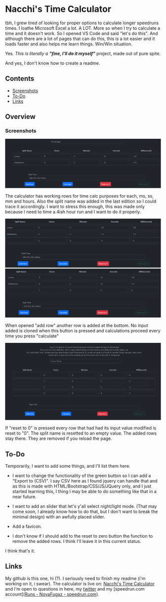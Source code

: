 # Nacchi's Time Calculator

tbh, I grew tired of looking for proper options to calculate longer speedruns times. I loathe Microsoft Excel a lot. A LOT. More so when I try to calculate a time and it doesn't work. So I opened VS Code and said "let's do this". And although there are a lot of pages that can do this, this is a lot easier and it loads faster and also helps me learn things. Win/Win situation.

Yes. *This is literally a **"fine, I'll do it myself"*** project, made out of pure spite.

And yes, I don't know how to create a readme.

## Contents

- [Screenshots](#screenshots)
- [To-Do](#to-do)
- [Links](#links)

## Overview

### Screenshots

![](./screenshots/1.png)

The calculator has working rows for time calc purposes for each, ms, ss, mm and hours. Also the split name was added in the last edition so I could trace it accordingly. I want to stress this enough, this was made only because I need to time a 4ish hour run and I want to do it properly.

![](./screenshots/2.png)
![](./screenshots/3.png)

When opened "add row" another row is added at the bottom. No input added is cloned when this button is pressed and calculations proceed every time you press "calculate"

![](./screenshots/4.png)

If "reset to 0" is pressed every row that had had its input value modified is reset to "0". The split name is resetted to an empty value. The added rows stay there. They are removed if you reload the page.

## To-Do

Temporarily, I want to add some things, and I'll list them here.

- I want to change the functionality of the green button so I can add a "Export to (CSV)". I say CSV here as I found jquery can handle that and as this is made with HTML/Bootstrap/CSS/JS/JQuery only, and I just started learning this, I thing I may be able to do something like that in a near future.

- I want to add an slider that let's y'all select night/light mode. (That may come soon, I already know how to do that, but I don't want to break the minimal design) with an awfully placed slider.

- Add a favicon.

- I don't know if I should add to the reset to zero button the function to remove the added rows. I think I'll leave it in this current status.

I think that's it.

## Links

My github is this one, hi (?). I seriously need to finish my readme (i'm working on it, i swear). The calculator is live on: [Nacchi's Time Calculator](https://novafugaz.github.io/timecalc/) and I'm open to questions in here, my [twitter](https://twitter.com/ARagingStorm) and my [speedrun.com account]([Runs - NovaFugaz - speedrun.com](https://www.speedrun.com/user/NovaFugaz)).
